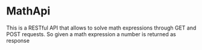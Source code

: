 # MathApi
This is a RESTful API that allows to solve math expressions through GET and POST requests. So given a math expression a number is returned as response
